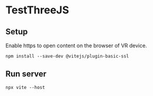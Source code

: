 # TestThreeJS
## Setup
Enable https to open content on the browser of VR device.
```
npm install --save-dev @vitejs/plugin-basic-ssl
```

## Run server
```
npx vite --host
```
